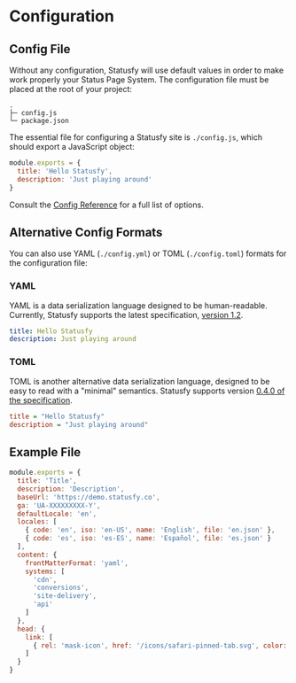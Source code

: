 # Configuration


## Config File

Without any configuration, Statusfy will use default values in order to make work properly your Status Page System. The configuration file must be placed at the root of your project:

```
.
├─ config.js
└─ package.json
```

The essential file for configuring a Statusfy site is `./config.js`, which should export a JavaScript object:

``` js
module.exports = {
  title: 'Hello Statusfy',
  description: 'Just playing around'
}
```

Consult the [Config Reference](../config/README.md) for a full list of options.

## Alternative Config Formats

You can also use YAML (`./config.yml`) or TOML (`./config.toml`) formats for the configuration file:

### YAML

YAML is a data serialization language designed to be human-readable. Currently, Statusfy supports the latest specification, [version 1.2](http://yaml.org/spec/1.2/spec.html).

``` yaml
title: Hello Statusfy
description: Just playing around
```

### TOML

TOML is another alternative data serialization language, designed to be easy to read with a "minimal" semantics. Statusfy supports version [0.4.0 of the specification](https://github.com/toml-lang/toml/blob/master/versions/en/toml-v0.4.0.md).

``` ini
title = "Hello Statusfy"
description = "Just playing around"
```


## Example File

```javascript
module.exports = {
  title: 'Title',
  description: 'Description',
  baseUrl: 'https://demo.statusfy.co',
  ga: 'UA-XXXXXXXXX-Y',
  defaultLocale: 'en',
  locales: [
    { code: 'en', iso: 'en-US', name: 'English', file: 'en.json' },
    { code: 'es', iso: 'es-ES', name: 'Español', file: 'es.json' }
  ],
  content: {
    frontMatterFormat: 'yaml',
    systems: [
      'cdn',
      'conversions',
      'site-delivery',
      'api'
    ]
  },
  head: {
    link: [
      { rel: 'mask-icon', href: '/icons/safari-pinned-tab.svg', color: '#3e4e88' }
    ]
  }
}
```

